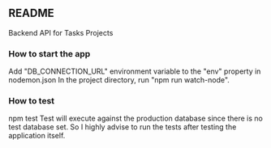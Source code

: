 ## README

Backend API for Tasks Projects

### How to start the app

Add "DB_CONNECTION_URL" environment variable to the "env" property in nodemon.json
In the project directory, run "npm run watch-node".

### How to test

npm test
Test will execute against the production database since there is no test database set.
So I highly advise to run the tests after testing the application itself.
